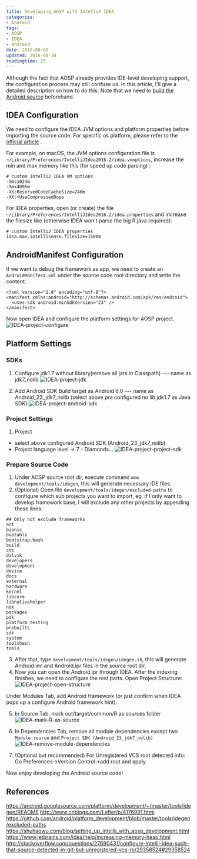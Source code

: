 ```yaml
---
title: Developing AOSP with IntelliJ IDEA
categories:
- Android
tags:
- AOSP
- IDEA
- Android
date: 2016-08-08
updated: 2016-08-10
readingtime: 15
---
```


Although the fact that AOSP already provides IDE-level developing support, the configuration process may still confuse us. In this article, I'll give a detailed description on how to do this. Note that we need to [build the Android source](https://source.android.com/source/requirements.html) beforehand.

<!-- more -->

## IDEA Configuration

We need to configure the IDEA JVM options and platform properties before importing the source code. For specific os platform, please refer to the [official article](https://intellij-support.jetbrains.com/hc/en-us/articles/206544869-Configuring-JVM-options-and-platform-properties) . 

For example, on macOS, the JVM options configuration file is
`~/Library/Preferences/IntelliJIdea2016.2/idea.vmoptions`, increase the min and max memory like this (for speed up code parsing) :

```
# custom IntelliJ IDEA VM options
-Xms1024m
-Xmx4096m
-XX:ReservedCodeCacheSize=240m
-XX:+UseCompressedOops
```
For IDEA properties, open (or create) the file `~/Library/Preferences/IntelliJIdea2016.2/idea.properties` and increase the filesize like (otherwise IDEA won't parse the big R.java required):

```
# custom IntelliJ IDEA properties
idea.max.intellisense.filesize=15000
```

## AndroidManifest Configuration

If we want to debug the framework as app, we need to create an `AndroidManifest.xml` under the source code root directory and write the content:

```
<?xml version="1.0" encoding="utf-8"?>
<manifest xmlns:android="http://schemas.android.com/apk/res/android">
  <uses-sdk android:minSdkVersion="23" />
</manifest>
```

Now open IDEA and configure the platform settings for AOSP project.
![IDEA-project-configure](../media/IDEA-project-configure.png)


## Platform Settings

### SDKs
  1. Configure jdk1.7 without library(remove all jars in Classpath) --- name as jdk7_nolib
![IDEA-project-jdk](../media/IDEA-project-jdk.png)

  
  2. Add Android SDK Build target as Android 6.0 --- name as Android_23_jdk7_nolib
  (select above pre configured no lib jdk1.7 as Java SDK)
  ![IDEA-project-android-sdk](../media/IDEA-project-android-sdk.png)


### Project Settings
1. Project
  - select above configured Android SDK (Android_23_jdk7_nolib)
  - Project language level -> 7 - Diamonds...
![IDEA-project-project-sdk](../media/IDEA-project-project-sdk.png)

### Prepare Source Code
1. Under AOSP source root dir, execute command `mmm development/tools/idegen`, this will generate necessary IDE files. 
2. (Optional) Open file `development/tools/idegen/excluded-paths` to configure which sub projects you want to import, eg. if I only want to develop framework base, I will exclude any other projects by appending these lines:
```
## Only not exclude frameworks
art
bionic
bootable
bootstrap.bash
build
cts
dalvik
developers
development
device
docs
external
hardware
kernel
libcore
libnativehelper
ndk
packages
pdk
platform_testing
prebuilts
sdk
system
toolchain
tools
``` 
3. After that, type `development/tools/idegen/idegen.sh`, this will generate Android.iml and Android.ipr files in the source root dir.
4. Now you can open the Android.ipr through IDEA. After the indexing finishes, we need to configure the rest parts. Open Project Structure:
![IDEA-project-open-structure](../media/IDEA-project-open-structure.png)

Under Modules Tab, add Android framework (or just confirm when IDEA pops up a configure Android framework hint).

5. In Source Tab, mark out/target/common/R as sources folder 
   ![IDEA-mark-R-as-source](../media/IDEA-mark-R-as-source.png)

6. In Dependencies Tab, remove all module dependencies except two `Module source` and `Project SDK (Android_23_jdk7_nolib)`
![IDEA-remove-module-dependencies](../media/IDEA-remove-module-dependencies.png)

7. (Optional but recommended) For Unregistered VCS root detected info:
 Go Preferences->Version Control->add root and apply

Now enjoy developing the Android source code!

## References  
https://android.googlesource.com/platform/development/+/master/tools/idegen/README
http://www.cnblogs.com/Lefter/p/4176991.html
https://github.com/android/platform_development/blob/master/tools/idegen/excluded-paths
https://shuhaowu.com/blog/setting_up_intellij_with_aosp_development.html
https://www.jetbrains.com/idea/help/increasing-memory-heap.html
http://stackoverflow.com/questions/27690431/configure-intellij-idea-such-that-source-detected-in-git-but-unregistered-vcs-ro/29358524#29358524


